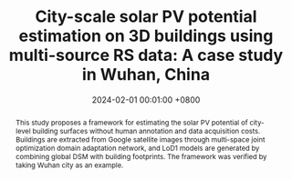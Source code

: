 ---
title:          'City-scale solar PV potential estimation on 3D buildings using multi-source RS data: A case study in Wuhan, China'
date:           2024-02-01 00:01:00 +0800
selected:       true
pub:            "Applied Energy (IF: 10.1)"
pub_date:       "2024"
abstract: >-
   This study proposes a framework for estimating the solar PV potential of city-level building surfaces without human annotation and data acquisition costs. Buildings are extracted from Google satellite images through multi-space joint optimization domain adaptation network, and LoD1 models are generated by combining global DSM with building footprints. The framework was verified by taking Wuhan city as an example.

cover:          assets/images/covers/3DsolarPV.png
authors:
  - Zhe Chen
  - Bisheng Yang†
  - Rui Zhu
  - Zhen Dong


links:
  Papar: https://www.sciencedirect.com/science/article/pii/S030626192400103X
  Code: https://github.com/WHU-USI3DV/3DBIE-SolarPV
---